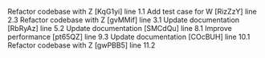 Refactor codebase with Z [KqG1yi] line 1.1
Add test case for W [RizZzY] line 2.3
Refactor codebase with Z [gvMMif] line 3.1
Update documentation [RbRyAz] line 5.2
Update documentation [SMCdQu] line 8.1
Improve performance [pt65QZ] line 9.3
Update documentation [COcBUH] line 10.1
Refactor codebase with Z [gwPBB5] line 11.2
